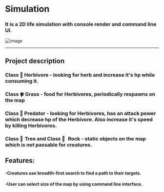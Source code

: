 # Simulation
 ### It is a 2D life simulation with console render and command line UI.

![image](https://github.com/user-attachments/assets/2e0f017e-8949-4446-92b3-950a2161b95f)



 ____
 ## Project description
### Class  🐇  Herbivore - looking for herb and increase it's hp while consuming it.
### Class  🍀  Grass - food for Herbivores, periodically respawns on the map
### Class  🐺  Predator - looking for Herbivores, has an attack power which decrease hp of the Herbivore. Also increase it's speed by killing Herbivores.
### Class  🌳  Tree and Class  🗿  Rock - static objects on the map which is not passable for creatures.
## Features:
   #### -Creatures use breadth-first search to find a path to their targets.
   #### -User can select size of the map by using command line interface.
